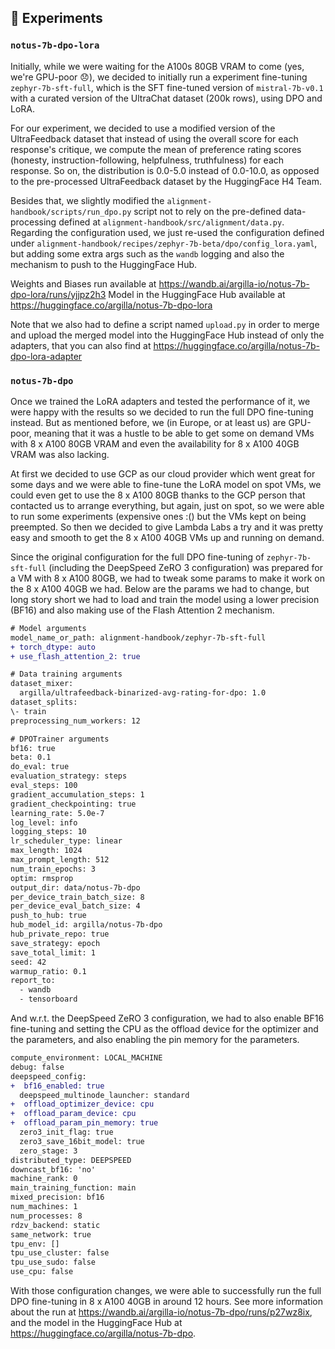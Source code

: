 ## 🧪 Experiments

### `notus-7b-dpo-lora`

Initially, while we were waiting for the A100s 80GB VRAM to come (yes, we're GPU-poor 😞), we decided to initially run a experiment fine-tuning `zephyr-7b-sft-full`, which is the SFT fine-tuned version of `mistral-7b-v0.1` with a curated version of the UltraChat dataset (200k rows), using DPO and LoRA.

For our experiment, we decided to use a modified version of the UltraFeedback dataset that instead of using the overall score for each response's critique, we compute the mean of preference rating scores (honesty, instruction-following, helpfulness, truthfulness) for each response. So on, the distribution is 0.0-5.0 instead of 0.0-10.0, as opposed to the pre-processed UltraFeedback dataset by the HuggingFace H4 Team.

Besides that, we slightly modified the `alignment-handbook/scripts/run_dpo.py` script not to rely on the pre-defined data-processing defined at `alignment-handbook/src/alignment/data.py`. Regarding the configuration used, we just re-used the configuration defined under `alignment-handbook/recipes/zephyr-7b-beta/dpo/config_lora.yaml`, but adding some extra args such as the `wandb` logging and also the mechanism to push to the HuggingFace Hub.

Weights and Biases run available at https://wandb.ai/argilla-io/notus-7b-dpo-lora/runs/yjjpz2h3
Model in the HuggingFace Hub available at https://huggingface.co/argilla/notus-7b-dpo-lora

Note that we also had to define a script named `upload.py` in order to merge and upload the merged model into the HuggingFace Hub instead of only the adapters, that you can also find at https://huggingface.co/argilla/notus-7b-dpo-lora-adapter

### `notus-7b-dpo`

Once we trained the LoRA adapters and tested the performance of it, we were happy with the results so we decided to run the full DPO fine-tuning instead. But as mentioned before, we (in Europe, or at least us) are GPU-poor, meaning that it was a hustle to be able to get some on demand VMs with 8 x A100 80GB VRAM and even the availability for 8 x A100 40GB VRAM was also lacking.

At first we decided to use GCP as our cloud provider which went great for some days and we were able to fine-tune the LoRA model on spot VMs, we could even get to use the 8 x A100 80GB thanks to the GCP person that contacted us to arrange everything, but again, just on spot, so we were able to run some experiments (expensive ones :() but the VMs kept on being preempted. So then we decided to give Lambda Labs a try and it was pretty easy and smooth to get the 8 x A100 40GB VMs up and running on demand.

Since the original configuration for the full DPO fine-tuning of `zephyr-7b-sft-full` (including the DeepSpeed ZeRO 3 configuration) was prepared for a VM with 8 x A100 80GB, we had to tweak some params to make it work on the 8 x A100 40GB we had. Below are the params we had to change, but long story short we had to load and train the model using a lower precision (BF16) and also making use of the Flash Attention 2 mechanism.

```diff
# Model arguments
model_name_or_path: alignment-handbook/zephyr-7b-sft-full
+ torch_dtype: auto
+ use_flash_attention_2: true

# Data training arguments
dataset_mixer:
  argilla/ultrafeedback-binarized-avg-rating-for-dpo: 1.0
dataset_splits:
\- train
preprocessing_num_workers: 12

# DPOTrainer arguments
bf16: true
beta: 0.1
do_eval: true
evaluation_strategy: steps
eval_steps: 100
gradient_accumulation_steps: 1
gradient_checkpointing: true
learning_rate: 5.0e-7
log_level: info
logging_steps: 10
lr_scheduler_type: linear
max_length: 1024
max_prompt_length: 512
num_train_epochs: 3
optim: rmsprop
output_dir: data/notus-7b-dpo
per_device_train_batch_size: 8
per_device_eval_batch_size: 4
push_to_hub: true
hub_model_id: argilla/notus-7b-dpo
hub_private_repo: true
save_strategy: epoch
save_total_limit: 1
seed: 42
warmup_ratio: 0.1
report_to:
  - wandb
  - tensorboard

```

And w.r.t. the DeepSpeed ZeRO 3 configuration, we had to also enable BF16 fine-tuning and setting the CPU as the offload device for the optimizer and the parameters, and also enabling the pin memory for the parameters.

```diff
compute_environment: LOCAL_MACHINE
debug: false
deepspeed_config:
+  bf16_enabled: true
  deepspeed_multinode_launcher: standard
+  offload_optimizer_device: cpu 
+  offload_param_device: cpu
+  offload_param_pin_memory: true
  zero3_init_flag: true
  zero3_save_16bit_model: true
  zero_stage: 3
distributed_type: DEEPSPEED
downcast_bf16: 'no'
machine_rank: 0
main_training_function: main
mixed_precision: bf16
num_machines: 1
num_processes: 8
rdzv_backend: static
same_network: true
tpu_env: []
tpu_use_cluster: false
tpu_use_sudo: false
use_cpu: false
```

With those configuration changes, we were able to successfully run the full DPO fine-tuning in 8 x A100 40GB in around 12 hours. See more information about the run at https://wandb.ai/argilla-io/notus-7b-dpo/runs/p27wz8ix, and the model in the HuggingFace Hub at https://huggingface.co/argilla/notus-7b-dpo.

